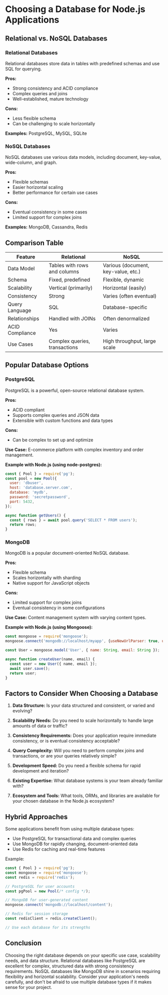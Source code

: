 # Choosing a Database for Node.js Applications

## Relational vs. NoSQL Databases

### Relational Databases

Relational databases store data in tables with predefined schemas and use SQL for querying.

**Pros:**
- Strong consistency and ACID compliance
- Complex queries and joins
- Well-established, mature technology

**Cons:**
- Less flexible schema
- Can be challenging to scale horizontally

**Examples:** PostgreSQL, MySQL, SQLite

### NoSQL Databases

NoSQL databases use various data models, including document, key-value, wide-column, and graph.

**Pros:**
- Flexible schemas
- Easier horizontal scaling
- Better performance for certain use cases

**Cons:**
- Eventual consistency in some cases
- Limited support for complex joins

**Examples:** MongoDB, Cassandra, Redis

## Comparison Table

| Feature           | Relational                    | NoSQL                        |
|-------------------|-------------------------------|------------------------------|
| Data Model        | Tables with rows and columns  | Various (document, key-value, etc.) |
| Schema            | Fixed, predefined             | Flexible, dynamic            |
| Scalability       | Vertical (primarily)          | Horizontal (easily)          |
| Consistency       | Strong                        | Varies (often eventual)      |
| Query Language    | SQL                           | Database-specific            |
| Relationships     | Handled with JOINs            | Often denormalized           |
| ACID Compliance   | Yes                           | Varies                       |
| Use Cases         | Complex queries, transactions | High throughput, large scale |

## Popular Database Options

### PostgreSQL

PostgreSQL is a powerful, open-source relational database system.

**Pros:**
- ACID compliant
- Supports complex queries and JSON data
- Extensible with custom functions and data types

**Cons:**
- Can be complex to set up and optimize

**Use Case:** E-commerce platform with complex inventory and order management.

**Example with Node.js (using node-postgres):**

```javascript
const { Pool } = require('pg');
const pool = new Pool({
  user: 'dbuser',
  host: 'database.server.com',
  database: 'mydb',
  password: 'secretpassword',
  port: 5432,
});

async function getUsers() {
  const { rows } = await pool.query('SELECT * FROM users');
  return rows;
}
```

### MongoDB

MongoDB is a popular document-oriented NoSQL database.

**Pros:**
- Flexible schema
- Scales horizontally with sharding
- Native support for JavaScript objects

**Cons:**
- Limited support for complex joins
- Eventual consistency in some configurations

**Use Case:** Content management system with varying content types.

**Example with Node.js (using Mongoose):**

```javascript
const mongoose = require('mongoose');
mongoose.connect('mongodb://localhost/myapp', {useNewUrlParser: true, useUnifiedTopology: true});

const User = mongoose.model('User', { name: String, email: String });

async function createUser(name, email) {
  const user = new User({ name, email });
  await user.save();
  return user;
}
```

## Factors to Consider When Choosing a Database

1. **Data Structure:** Is your data structured and consistent, or varied and evolving?

2. **Scalability Needs:** Do you need to scale horizontally to handle large amounts of data or traffic?

3. **Consistency Requirements:** Does your application require immediate consistency, or is eventual consistency acceptable?

4. **Query Complexity:** Will you need to perform complex joins and transactions, or are your queries relatively simple?

5. **Development Speed:** Do you need a flexible schema for rapid development and iteration?

6. **Existing Expertise:** What database systems is your team already familiar with?

7. **Ecosystem and Tools:** What tools, ORMs, and libraries are available for your chosen database in the Node.js ecosystem?

## Hybrid Approaches

Some applications benefit from using multiple database types:

- Use PostgreSQL for transactional data and complex queries
- Use MongoDB for rapidly changing, document-oriented data
- Use Redis for caching and real-time features

Example:
```javascript
const { Pool } = require('pg');
const mongoose = require('mongoose');
const redis = require('redis');

// PostgreSQL for user accounts
const pgPool = new Pool(/* config */);

// MongoDB for user-generated content
mongoose.connect('mongodb://localhost/content');

// Redis for session storage
const redisClient = redis.createClient();

// Use each database for its strengths
```

## Conclusion

Choosing the right database depends on your specific use case, scalability needs, and data structure. Relational databases like PostgreSQL are excellent for complex, structured data with strong consistency requirements. NoSQL databases like MongoDB shine in scenarios requiring flexibility and horizontal scalability. Consider your application's needs carefully, and don't be afraid to use multiple database types if it makes sense for your project.
